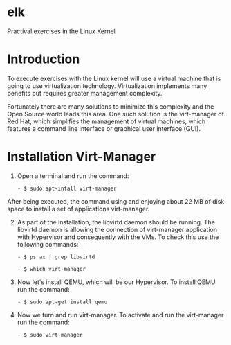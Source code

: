 elk
===

Practival exercises in the Linux Kernel

Introduction
============

To execute exercises with the Linux kernel will use a virtual machine that is going to use virtualization technology. 
Virtualization implements many benefits but requires greater management complexity.

Fortunately there are many solutions to minimize this complexity and the Open Source world leads this area. 
One such solution is the virt-manager of Red Hat, which simplifies the management of virtual machines, 
which features a command line interface or graphical user interface (GUI).

Installation Virt-Manager
====================

1) Open a terminal and run the command:

       - $ sudo apt-intall virt-manager

After being executed, the command using and enjoying about 22 MB of disk space to install a set of applications virt-manager.

2) As part of the installation, the libvirtd daemon should be running. 
The libvirtd daemon is allowing the connection of virt-manager application with Hypervisor and consequently with the VMs. To check this use the following commands:

       - $ ps ax | grep libvirtd

       - $ which virt-manager

3) Now let's install QEMU, which will be our Hypervisor. To install QEMU run the command:

       - $ sudo apt-get install qemu

4) Now we turn and run virt-manager. To activate and run the virt-manager run the command:

       - $ sudo virt-manager
